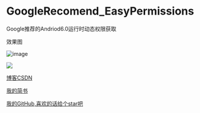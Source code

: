 # GoogleRecomend_EasyPermissions
Google推荐的Andriod6.0运行时动态权限获取

效果图

 ![image](https://github.com/chenshouyin/GoogleRecomend_EasyPermissions/blob/master/ScreenShort/android6.0%E5%8A%A8%E6%80%81%E6%9D%83%E9%99%90%E8%8E%B7%E5%8F%96.gif)


![](http://upload-images.jianshu.io/upload_images/2704327-b5b62bcf43f76f74.jpg?imageMogr2/auto-orient/strip%7CimageView2/2/w/1240)

[博客CSDN](http://blog.csdn.net/e_inch_photo)		

[我的简书](http://www.jianshu.com/u/303ec9abdc08)		

[我的GitHub,喜欢的话给个star吧](https://github.com/chenshouyin)
